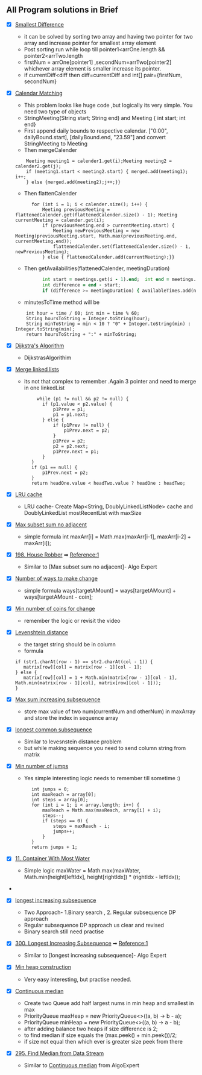 ## All Program solutions in Brief

- [x] [Smallest Difference](https://www.algoexpert.io/questions/Smallest%20Difference)
    * it can be solved by sorting two array and having two pointer for two array and increase pointer for smallest array
      element
    * Post sorting run while loop till pointer1<arrOne.length && pointer2<arrTwo.length
    * firstNum = arrOne[pointer1]  ,secondNum=arrTwo[pointer2]  whichever array element is smaller increase its pointer.
    * if currentDiff<diff then diff=currentDiff and int[] pair={firstNum, secondNum}


- [x] [Calendar Matching](https://www.algoexpert.io/questions/Calendar%20Matching)
    * This problem looks like huge code ,but logically its very simple. You need two type of objects
    * StringMeeting(String start; String end) and Meeting { int start; int end}
    * First append daily bounds to respective calendar. ["0:00", dailyBound.start], [dailyBound.end, "23.59"] and
      convert StringMeeting to Meeting
    * Then mergeCalender
  ```while (i < calender1.size() && j < calender2.size()) {
      Meeting meeting1 = calender1.get(i);Meeting meeting2 = calender2.get(j);
      if (meeting1.start < meeting2.start) { merged.add(meeting1); i++;
      } else {merged.add(meeting2);j++;}}
  ```
    * Then flattenCalender
  ```flattenedCalender.add(calender.get(0));
        for (int i = 1; i < calender.size(); i++) {
            Meeting previousMeeting = flattenedCalender.get(flattenedCalender.size() - 1); Meeting currentMeeting = calender.get(i);
            if (previousMeeting.end > currentMeeting.start) {
                Meeting newPreviousMeeting = new Meeting(previousMeeting.start, Math.max(previousMeeting.end, currentMeeting.end));
                flattenedCalender.set(flattenedCalender.size() - 1, newPreviousMeeting);
            } else { flattenedCalender.add(currentMeeting);}}
  ```
    * Then getAvailabilities(flattenedCalender, meetingDuration)
  ```for (int i = 1; i < meetings.size(); i++) {
            int start = meetings.get(i - 1).end;  int end = meetings.get(i).start;
            int difference = end - start;
            if (difference >= meetingDuration) { availableTimes.add(new StringMeeting(minutesToTime(start), minutesToTime(end)));}} 
  ```
    * minutesToTime method will be
  ```
      int hour = time / 60; int min = time % 60;
      String hoursToString = Integer.toString(hour);
      String minToString = min < 10 ? "0" + Integer.toString(min) : Integer.toString(min);
      return hoursToString + ":" + minToString;
  ```

- [x] [Dijkstra's Algorithm](https://www.algoexpert.io/questions/dijkstra's-algorithm)
    * DijkstrasAlgorithim

- [x] [Merge linked lists](https://www.algoexpert.io/questions/merge-linked-lists)
    * its not that complex to remember .Again 3 pointer and need to merge in one linkedList
  ```
          while (p1 != null && p2 != null) {
            if (p1.value < p2.value) {
                p1Prev = p1;
                p1 = p1.next;
            } else {
                if (p1Prev != null) {
                    p1Prev.next = p2;
                }
                p1Prev = p2;
                p2 = p2.next;
                p1Prev.next = p1;
            }
        }
        if (p1 == null) {
            p1Prev.next = p2;
        }
        return headOne.value < headTwo.value ? headOne : headTwo;
  ```
- [x] [LRU cache](https://www.algoexpert.io/questions/lru-cache)
    * LRU cache- Create Map<String, DoublyLinkedListNode> cache and DoublyLinkedList mostRecentList with maxSize

- [x] [Max subset sum no adjacent](https://www.algoexpert.io/questions/max-subset-sum-no-adjacent)
    * simple formula int maxArr[i] = Math.max(maxArr[i-1], maxArr[i-2] + maxArr[i]);

- [x] [198. House Robber](https://leetcode.com/problems/house-robber/)
  ➡ [Reference:1](https://www.youtube.com/watch?v=VdQuwtEd10M)
    * Similar to [Max subset sum no adjacent]- Algo Expert

- [x] [Number of ways to make change](https://www.algoexpert.io/questions/number-of-ways-to-make-change)
    * simple formula ways[targetAMount] = ways[targetAMount] + ways[targetAMount - coin];

- [x] [Min number of coins for change](https://www.algoexpert.io/questions/min-number-of-coins-for-change)
    * remember the logic or revisit the video
- [x] [Levenshtein distance](https://www.algoexpert.io/questions/levenshtein-distance)
    * the target string should be in column
    * formula
    ```
   if (str1.charAt(row - 1) == str2.charAt(col - 1)) {
       matrix[row][col] = matrix[row - 1][col - 1];
   } else {
       matrix[row][col] = 1 + Math.min(matrix[row - 1][col - 1], Math.min(matrix[row - 1][col], matrix[row][col - 1]));
   }
  ```
- [x] [Max sum increasing subsequence](https://www.algoexpert.io/questions/max-sum-increasing-subsequence)
    * store max value of two num(currentNum and otherNum) in maxArray and store the index in sequence array

- [x] [longest common subsequence](https://www.algoexpert.io/questions/longest-common-subsequence)
    * Similar to levesnstein distance problem
    * but while making sequence you need to send column string from matrix

- [x] [Min number of jumps](https://www.algoexpert.io/questions/min-number-of-jumps)
    * Yes simple interesting logic needs to remember till sometime :)

  ```
        int jumps = 0;
        int maxReach = array[0];
        int steps = array[0];
        for (int i = 1; i < array.length; i++) {
            maxReach = Math.max(maxReach, array[i] + i);
            steps--;
            if (steps == 0) {
                steps = maxReach - i;
                jumps++;
            }
        }
        return jumps + 1;
  ```
- [x] [11. Container With Most Water](https://leetcode.com/problems/container-with-most-water/)
    * Simple logic maxWater = Math.max(maxWater, Math.min(height[leftIdx], height[rightIdx]) * (rightIdx - leftIdx));
-
- [x] [longest increasing subsequence](https://www.algoexpert.io/questions/longest-increasing-subsequence)
    * Two Approach- 1.Binary search , 2. Regular subsequence DP approach
    * Regular subsequence DP approach us clear and revised
    * Binary search still need practise


- [x] [300. Longest Increasing Subsequence](https://leetcode.com/problems/longest-increasing-subsequence/)
  ➡ [Reference:1](https://www.algoexpert.io/questions/longest-increasing-subsequence)
    * Similar to [longest increasing subsequence]- Algo Expert

- [x] [Min heap construction](https://www.algoexpert.io/questions/min-heap-construction)
    * Very easy interesting, but practise needed.

- [x] [Continuous median](https://www.algoexpert.io/questions/continuous-median)
    * Create two Queue add half largest nums in min heap and smallest in max
    * PriorityQueue<Integer> maxHeap = new PriorityQueue<>((a, b) -> b - a);
    * PriorityQueue<Integer> minHeap = new PriorityQueue<>((a, b) -> a - b);
    * after adding balance two heaps if size difference is 2;
    * to find median if size equals the (max.peek() + min.peek())/2;
    * if size not equal then which ever is greater size peek from there

- [x] [295. Find Median from Data Stream](https://leetcode.com/problems/find-median-from-data-stream/)
  * Similar to [Continuous median](https://www.algoexpert.io/questions/continuous-median) from AlgoExpert
